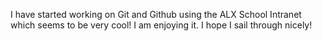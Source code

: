 I have started working on Git and Github using the ALX School Intranet which seems to be very cool!
I am enjoying it. I hope I sail through nicely!
